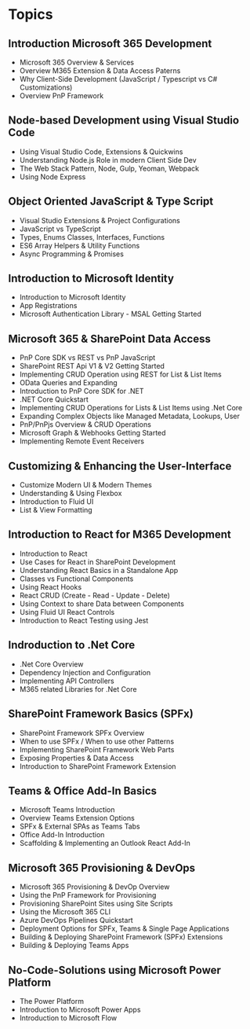 # Topics

## Introduction Microsoft 365 Development

-   Microsoft 365 Overview & Services
-   Overview M365 Extension & Data Access Paterns
-   Why Client-Side Development (JavaScript / Typescript vs C# Customizations)
-   Overview PnP Framework

## Node-based Development using Visual Studio Code

-   Using Visual Studio Code, Extensions & Quickwins
-   Understanding Node.js Role in modern Client Side Dev
-   The Web Stack Pattern, Node, Gulp, Yeoman, Webpack
-   Using Node Express

## Object Oriented JavaScript & Type Script

-   Visual Studio Extensions & Project Configurations
-   JavaScript vs TypeScript
-   Types, Enums Classes, Interfaces, Functions
-   ES6 Array Helpers & Utility Functions
-   Async Programming & Promises

## Introduction to Microsoft Identity

-   Introduction to Microsoft Identity
-   App Registrations
-   Microsoft Authentication Library - MSAL Getting Started

## Microsoft 365 & SharePoint Data Access

-   PnP Core SDK vs REST vs PnP JavaScript
-   SharePoint REST Api V1 & V2 Getting Started
-   Implementing CRUD Operation using REST for List & List Items
-   OData Queries and Expanding
-   Introduction to PnP Core SDK for .NET
-   .NET Core Quickstart
-   Implementing CRUD Operations for Lists & List Items using .Net Core
-   Expanding Complex Objects like Managed Metadata, Lookups, User
-   PnP/PnPjs Overview & CRUD Operations
-   Microsoft Graph & Webhooks Getting Started
-   Implementing Remote Event Receivers

## Customizing & Enhancing the User-Interface

-   Customize Modern UI & Modern Themes
-   Understanding & Using Flexbox
-   Introduction to Fluid UI
-   List & View Formatting

## Introduction to React for M365 Development

-   Introduction to React
-   Use Cases for React in SharePoint Development
-   Understanding React Basics in a Standalone App
-   Classes vs Functional Components
-   Using React Hooks
-   React CRUD (Create - Read - Update - Delete)
-   Using Context to share Data between Components
-   Using Fluid UI React Controls
-   Introduction to React Testing using Jest

## Indroduction to .Net Core

- .Net Core Overview
- Dependency Injection and Configuration
- Implementing API Controllers
- M365 related Libraries for .Net Core

## SharePoint Framework Basics (SPFx)

-   SharePoint Framework SPFx Overview
-   When to use SPFx / When to use other Patterns
-   Implementing SharePoint Framework Web Parts
-   Exposing Properties & Data Access
-   Introduction to SharePoint Framework Extension

## Teams & Office Add-In Basics

-   Microsoft Teams Introduction
-   Overview Teams Extension Options
-   SPFx & External SPAs as Teams Tabs
-   Office Add-In Introduction
-   Scaffolding & Implementing an Outlook React Add-In

## Microsoft 365 Provisioning & DevOps

-   Microsoft 365 Provisioning & DevOp Overview
-   Using the PnP Framework for Provisioning
-   Provisioning SharePoint Sites using Site Scripts
-   Using the Microsoft 365 CLI
-   Azure DevOps Pipelines Quickstart
-   Deployment Options for SPFx, Teams & Single Page Applications
-   Building & Deploying SharePoint Framework (SPFx) Extensions
-   Building & Deploying Teams Apps

## No-Code-Solutions using Microsoft Power Platform

-   The Power Platform
-   Introduction to Microsoft Power Apps
-   Introduction to Microsoft Flow
